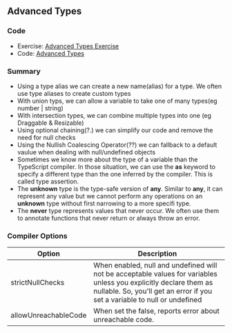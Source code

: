 ## Advanced Types

### Code

- Exercise: [Advanced Types Exercise](./exercise.ts)
- Code: [Advanced Types](./advancedTypes.ts)

### Summary

- Using a type alias we can create a new name(alias) for a type. We often use type aliases to create custom types
- With union typs, we can allow a variable to take one of many types(eg number | string)
- With intersection types, we can combine multiple types into one (eg Draggable & Resizable)
- Using optional chaining(?.) we can simplify our code and remove the need for null checks
- Using the Nullish Coalescing Operator(??) we can fallback to a default vaulue when dealing with null/undefined objects
- Sometimes we know more about the type of a variable than the TypeScript compiler. In those situation, we can use the **as** keyword to specify a different type than the one inferred by the compiler. This is called type assertion.
- The **unknown** type is the type-safe version of **any**. Similar to **any**, it can represent any value but we cannot perform any operations on an **unknown** type without first narrowing to a more specifi type.
- The **never** type represents values that never occur. We often use them to annotate functions that never return or always throw an error.

### Compiler Options

| Option               | Description                                                                                                                                                                                     |
| -------------------- | ----------------------------------------------------------------------------------------------------------------------------------------------------------------------------------------------- |
| strictNullChecks     | When enabled, null and undefined will not be acceptable values for variables unless you explicitly declare them as nullable. So, you'll get an error if you set a variable to null or undefined |
| allowUnreachableCode | When set the false, reports error about unreachable code.                                                                                                                                       |
